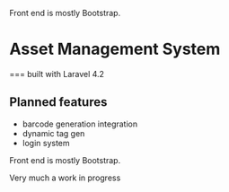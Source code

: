 Front end is mostly Bootstrap. 
# Asset Management System
===
built with Laravel 4.2
## Planned features
- barcode generation integration
- dynamic tag gen
- login system

Front end is mostly Bootstrap. 

Very much a work in progress
